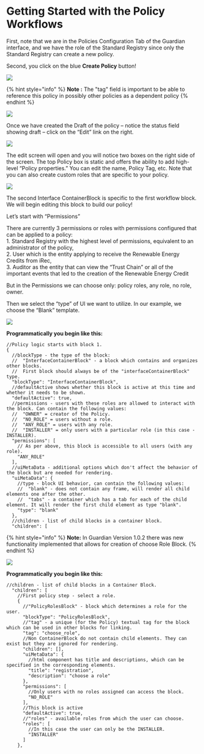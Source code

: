 # Getting Started with the Policy Workflows

First, note that we are in the Policies Configuration Tab of the Guardian interface, and we have the role of the Standard Registry since only the Standard Registry can create a new policy.

Second, you click on the blue **Create Policy** button!

![](../.gitbook/assets/PW\_image\_1.png)

{% hint style="info" %}
**Note :** The "tag" field is important to be able to reference this policy in possibly other policies as a dependent policy
{% endhint %}

![](../.gitbook/assets/PW\_image\_2.png)

Once we have created the Draft of the policy – notice the status field showing draft – click on the “Edit” link on the right.

![](../.gitbook/assets/PW\_image\_3.png)

The edit screen will open and you will notice two boxes on the right side of the screen. The top Policy box is static and offers the ability to add high-level “Policy properties.” You can edit the name, Policy Tag, etc. Note that you can also create custom roles that are specific to your policy.

![](<../.gitbook/assets/image 5.png>)

The second Interface ContainerBlock is specific to the first workflow block. We will begin editing this block to build our policy!

Let’s start with “Permissions”

There are currently 3 permissions or roles with permissions configured that can be applied to a policy:\
1\. Standard Registry with the highest level of permissions, equivalent to an administrator of the policy,\
2\. User which is the entity applying to receive the Renewable Energy Credits from iRec,\
3\. Auditor as the entity that can view the “Trust Chain” or all of the important events that led to the creation of the Renewable Energy Credit

But in the Permissions we can choose only: policy roles, any role, no role, owner.

Then we select the “type” of UI we want to utilize. In our example, we choose the “Blank” template.

![](../.gitbook/assets/PW\_image\_4.png)

**Programmatically you begin like this:**

```
//Policy logic starts with block 1.
{
  //blockType - the type of the block:
  //  "InterfaceContainerBlock" - a block which contains and organizes other blocks.
  //  First block should always be of the "interfaceContainerBlock" type.
  "blockType": "InterfaceContainerBlock",
  //defaultActive shows whether this block is active at this time and whether it needs to be shown.
  "defaultActive": true,
  //permissions - users with these roles are allowed to interact with the block. Can contain the following values:
  //  "OWNER" = creator of the Policy.
  //  "NO_ROLE" = users without a role.
  //  "ANY_ROLE" = users with any role.
  //  "INSTALLER" = only users with a particular role (in this case - INSTALLER).
  "permissions": [
    // As per above, this block is accessible to all users (with any role).
    "ANY_ROLE"
  ],
  //uiMetaData - additional options which don't affect the behavior of the block but are needed for rendering.
  "uiMetaData": {
    //type - block UI behavior, can contain the following values:
    //  "blank" - does not contain any frame, will render all child elements one after the other.
    //  "tabs" - a container which has a tab for each of the child element. It will render the first child element as type "blank".
    "type": "blank"
  },
  //children - list of child blocks in a container block.
  "children": [
```

{% hint style="info" %}
**Note:** In Guardian Version 1.0.2 there was new functionality implemented that allows for creation of choose Role Block.
{% endhint %}

![](../.gitbook/assets/PW\_image\_5.png)

**Programmatically you begin like this:**

```
//children - list of child blocks in a Container Block.
  "children": [
    //First policy step - select a role.
    {
      //"PolicyRolesBlock" - block which determines a role for the user.
      "blockType": "PolicyRolesBlock",
      //"tag" - a unique (for the Policy) textual tag for the block which can be used in other blocks for linking.
      "tag": "choose_role",
      //Non ContainerBlock do not contain child elements. They can exist but they are ignored for rendering.
      "children": [],
      "uiMetaData": {
        //html component has title and descriptions, which can be specified in the corresponding elements.
        "title": "registration",
        "description": "choose a role"
      },
      "permissions": [
        //Only users with no roles assigned can access the block.
        "NO_ROLE"
      ],
      //This block is active
      "defaultActive": true,
      //"roles" - available roles from which the user can choose.
      "roles": [
        //In this case the user can only be the INSTALLER.
        "INSTALLER"
      ]
    },
```
